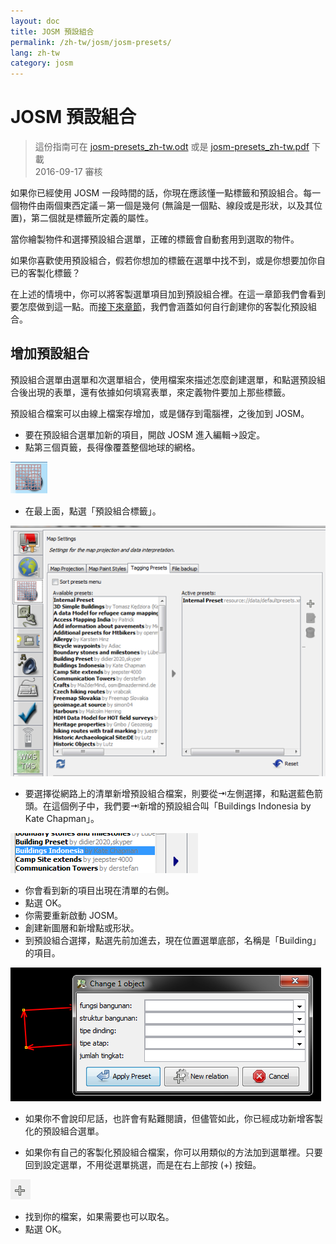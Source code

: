 ```yaml
---
layout: doc
title: JOSM 預設組合
permalink: /zh-tw/josm/josm-presets/
lang: zh-tw
category: josm
---
```


JOSM 預設組合
============

> 這份指南可在  [josm-presets_zh-tw.odt](/files/josm-presets_zh-tw.odt) 或是 [josm-presets_zh-tw.pdf](/files/josm-presets_zh-tw.pdf) 下載  
> 2016-09-17 審核  

如果你已經使用 JOSM 一段時間的話，你現在應該懂一點標籤和預設組合。每一個物件由兩個東西定議－第一個是幾何 (無論是一個點、線段或是形狀，以及其位置)，第二個就是標籤所定義的屬性。  

當你繪製物件和選擇預設組合選單，正確的標籤會自動套用到選取的物件。  

如果你喜歡使用預設組合，假若你想加的標籤在選單中找不到，或是你想要加你自已的客製化標籤？  

在上述的情境中，你可以將客製選單項目加到預設組合裡。在這一章節我們會看到要怎麼做到這一點。而[接下來章節](/zh-tw/editing/creating-presets)，我們會涵蓋如何自行創建你的客製化預設組合。  


增加預設組合
-----------

預設組合選單由選單和次選單組合，使用檔案來描述怎麼創建選單，和點選預設組合後出現的表單，還有依據如何填寫表單，來定義物件要加上那些標籤。  

預設組合檔案可以由線上檔案存增加，或是儲存到電腦裡，之後加到 JOSM。  

* 要在預設組合選單加新的項目，開啟 JOSM 進入編輯->設定。  
* 點第三個頁籤，長得像覆蓋整個地球的網格。  

![tagging presets tab][]

* 在最上面，點選「預設組合標籤」。  

![tagging presets menu][]

* 要選擇從網路上的清單新增預設組合檔案，則要從⇥左側選擇，和點選藍色箭頭。在這個例子中，我們要⇥新增的預設組合叫「Buildings Indonesia by Kate Chapman」。  

![example presets][]

* 你會看到新的項目出現在清單的右側。  
* 點選 OK。  
* 你需要重新啟動 JOSM。  
* 創建新圖層和新增點或形狀。  
* 到預設組合選擇，點選先前加進去，現在位置選單底部，名稱是「Building」的項目。  

![indonesia building form][]

* 如果你不會說印尼話，也許會有點難閱讀，但儘管如此，你已經成功新增客製化的預設組合選單。  

* 如果你有自己的客製化預設組合檔案，你可以用類似的方法加到選單裡。只要回到設定選單，不用從選單挑選，而是在右上部按 (+) 按鈕。  

![plus button][]

* 找到你的檔案，如果需要也可以取名。  
* 點選 OK。  


[tagging presets tab]: /images/josm/tagging-presets-tab.png
[tagging presets menu]: /images/josm/tagging-presets-menu.png
[example presets]: /images/josm/example-presets.png
[indonesia building form]: /images/josm/indonesia-building-form.png
[plus button]: /images/josm/plus-button.png

